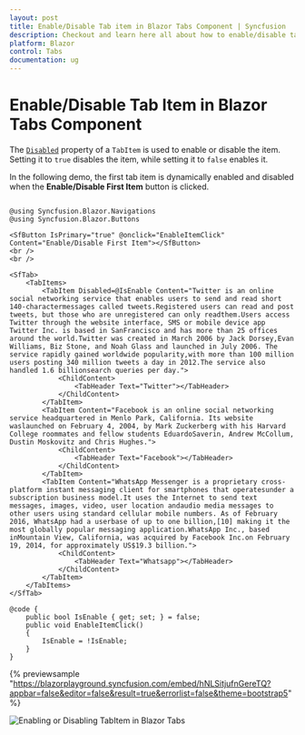 ```yaml
---
layout: post
title: Enable/Disable Tab item in Blazor Tabs Component | Syncfusion
description: Checkout and learn here all about how to enable/disable tab item in Syncfusion Blazor Tabs component and more.
platform: Blazor
control: Tabs
documentation: ug
---
```


# Enable/Disable Tab Item in Blazor Tabs Component

The [`Disabled`](https://help.syncfusion.com/cr/blazor/Syncfusion.Blazor.Navigations.TabItem.html#Syncfusion_Blazor_Navigations_TabItem_Disabled) property of a `TabItem` is used to enable or disable the item. Setting it to `true` disables the item, while setting it to `false` enables it.

In the following demo, the first tab item is dynamically enabled and disabled when the **Enable/Disable First Item** button is clicked.

```cshtml

@using Syncfusion.Blazor.Navigations
@using Syncfusion.Blazor.Buttons

<SfButton IsPrimary="true" @onclick="EnableItemClick" Content="Enable/Disable First Item"></SfButton>
<br />
<br />

<SfTab>
    <TabItems>
        <TabItem Disabled=@IsEnable Content="Twitter is an online social networking service that enables users to send and read short 140-charactermessages called tweets.Registered users can read and post tweets, but those who are unregistered can only readthem.Users access Twitter through the website interface, SMS or mobile device app Twitter Inc. is based in SanFrancisco and has more than 25 offices around the world.Twitter was created in March 2006 by Jack Dorsey,Evan Williams, Biz Stone, and Noah Glass and launched in July 2006. The service rapidly gained worldwide popularity,with more than 100 million users posting 340 million tweets a day in 2012.The service also handled 1.6 billionsearch queries per day.">
            <ChildContent>
                <TabHeader Text="Twitter"></TabHeader>
            </ChildContent>
        </TabItem>
        <TabItem Content="Facebook is an online social networking service headquartered in Menlo Park, California. Its website waslaunched on February 4, 2004, by Mark Zuckerberg with his Harvard College roommates and fellow students EduardoSaverin, Andrew McCollum, Dustin Moskovitz and Chris Hughes.">
            <ChildContent>
                <TabHeader Text="Facebook"></TabHeader>
            </ChildContent>
        </TabItem>
        <TabItem Content="WhatsApp Messenger is a proprietary cross-platform instant messaging client for smartphones that operatesunder a subscription business model.It uses the Internet to send text messages, images, video, user location andaudio media messages to other users using standard cellular mobile numbers. As of February 2016, WhatsApp had a userbase of up to one billion,[10] making it the most globally popular messaging application.WhatsApp Inc., based inMountain View, California, was acquired by Facebook Inc.on February 19, 2014, for approximately US$19.3 billion.">
            <ChildContent>
                <TabHeader Text="Whatsapp"></TabHeader>
            </ChildContent>
        </TabItem>
    </TabItems>
</SfTab>

@code {
    public bool IsEnable { get; set; } = false;
    public void EnableItemClick()
    {
        IsEnable = !IsEnable;
    }
}

```

{% previewsample "https://blazorplayground.syncfusion.com/embed/hNLSitjufnGereTQ?appbar=false&editor=false&result=true&errorlist=false&theme=bootstrap5" %}

![Enabling or Disabling TabItem in Blazor Tabs](../images/blazor-tabs-enable-disable-tabitem.gif)